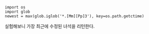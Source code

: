 ```
import os
import glob
newest = max(glob.iglob('*.[Mm][Pp]3'), key=os.path.getctime)
```
실험해보니 가장 최근에 수정된 녀석을 리턴한다.